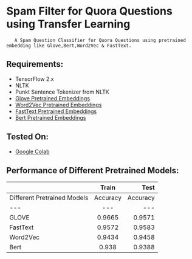 # Spam Filter for Quora Questions using Transfer Learning

       A Spam Question Classifier for Quora Questions using pretrained embedding like Glove,Bert,Word2Vec & FastText. 
    
## Requirements:
* TensorFlow 2.x
* NLTK
* Punkt Sentence Tokenizer from NLTK
* [Glove Pretrained Embeddings](https://nlp.stanford.edu/projects/glove/)
* [Word2Vec Pretrained Embeddings](http://vectors.nlpl.eu/repository/)
* [FastText Pretrained Embeddings](https://fasttext.cc/docs/en/english-vectors.html)
* [Bert Pretrained Embeddings](https://github.com/google-research/bert)

## Tested On:
* [Google Colab](https://colab.research.google.com/notebooks/intro.ipynb)

## Performance of Different Pretrained Models:

|              | Train | Test |
| :---         |     :---:      |          ---: |
| Different Pretrained Models | Accuracy | Accuracy | ROC AUC Score |
| --- | --- | --- | --- |
| GLOVE | 0.9665 | 0.9571 | 0.9622 |
| FastText | 0.9572 | 0.9583 | 0.9626 |
| Word2Vec | 0.9434 | 0.9458 | 0.9086 |
| Bert | 0.938 | 0.9388 | 0.5 |



